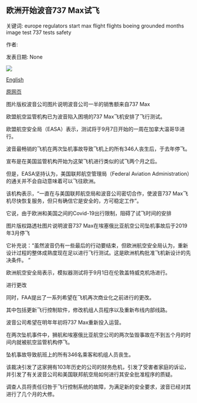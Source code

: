 ## 欧洲开始波音737 Max试飞

关键词: europe regulators start max flight flights boeing grounded months image test 737 tests safety

作者: 

发表日期: None

![](https://ichef.bbci.co.uk/news/1024/branded_news/10A80/production/_114142286_max7tug.jpg)

[English](Europe%20to%20start%20Boeing%20737%20Max%20test%20flights.md)

[原网页](https://www.bbc.com/news/business-53930694)

图片版权波音公司图片说明波音公司一半的销售额来自737 Max

欧盟航空监管机构已为波音陷入困境的737 Max飞机安排了飞行测试。

欧盟航空安全局（EASA）表示，测试将于9月7日开始的一周在加拿大温哥华进行。

波音最畅销的飞机在两次坠机事故导致飞机上的所有346人丧生后，于去年停飞。

宣布是在美国监管机构开始为这架飞机进行类似的试飞两个月之后。

但是，EASA坚持认为，美国联邦航空管理局（Federal Aviation Administration）的通关并不会自动意味着可以飞往欧洲。

该机构表示，“一直在与美国联邦航空局和波音公司密切合作，使波音737 Max飞机尽快恢复服务，但只有确信它是安全的，方可稳定工作”。

它说，由于欧洲和美国之间的Covid-19出行限制，阻碍了试飞时间的安排

图片版权路透社图片说明波音737 Max在埃塞俄比亚航空公司坠机事故后于2019年3月停飞

它补充说：“虽然波音仍有一些最后的行动要结束，但欧洲航空安全局认为，重新设计过程的整体成熟度现在足以进行飞行测试。这是欧洲机构批准飞机新设计的先决条件。 ”

欧洲航空安全局表示，模拟器测试将于9月1日在伦敦盖特威克机场进行。

进行更改

同时，FAA提出了一系列希望在飞机再次商业化之前进行的更改。

其中包括更新飞行控制软件，修改机组人员程序以及重新布线内部线路。

波音公司希望在明年年初将737 Max重新投入运营。

在两次坠机事件中，狮航和埃塞俄比亚航空公司的两次坠毁事故在不到五个月的时间内就被航空监管机构停飞。

坠机事故导致航班上的所有346名乘客和机组人员丧生。

该裁决引发了这家拥有103年历史的公司的财务危机，引发了受害者家庭的诉讼，并引发了有关波音公司和美国联邦航空局如何进行其安全批准程序的质疑。

调查人员将责任归咎于飞行控制系统的故障，为满足新的安全要求，波音已经对其进行了几个月的大修。